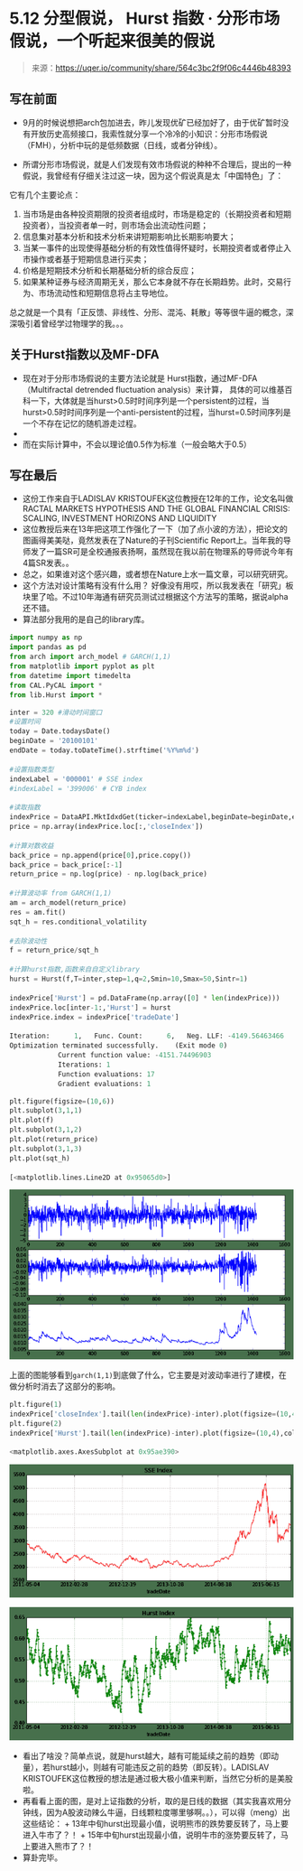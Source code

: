 

# 5.12 分型假说， Hurst 指数 · 分形市场假说，一个听起来很美的假说

> 来源：https://uqer.io/community/share/564c3bc2f9f06c4446b48393

## 写在前面

+ 9月的时候说想把arch包加进去，昨儿发现优矿已经加好了，由于优矿暂时没有开放历史高频接口，我索性就分享一个冷冷的小知识：分形市场假说（FMH），分析中玩的是低频数据（日线，或者分钟线）。

+ 所谓分形市场假说，就是人们发现有效市场假说的种种不合理后，提出的一种假说，我曾经有仔细关注过这一块，因为这个假说真是太「中国特色」了：

它有几个主要论点：

1.  当市场是由各种投资期限的投资者组成时，市场是稳定的（长期投资者和短期投资者），当投资者单一时，则市场会出流动性问题； 　　
1.  信息集对基本分析和技术分析来讲短期影响比长期影响要大； 　　
1.  当某一事件的出现使得基础分析的有效性值得怀疑时，长期投资者或者停止入市操作或者基于短期信息进行买卖； 　　
1.  价格是短期技术分析和长期基础分析的综合反应； 　　
1.  如果某种证券与经济周期无关，那么它本身就不存在长期趋势。此时，交易行为、市场流动性和短期信息将占主导地位。

总之就是一个具有「正反馈、非线性、分形、混沌、耗散」等等很牛逼的概念，深深吸引着曾经学过物理学的我。。。

## 关于Hurst指数以及MF-DFA

+ 现在对于分形市场假说的主要方法论就是 Hurst指数，通过MF-DFA（Multifractal detrended fluctuation analysis）来计算， 具体的可以维基百科一下，大体就是当hurst>0.5时时间序列是一个persistent的过程，当hurst>0.5时时间序列是一个anti-persistent的过程，当hurst=0.5时间序列是一个不存在记忆的随机游走过程。
+ 
+ 而在实际计算中，不会以理论值0.5作为标准（一般会略大于0.5）

## 写在最后

+ 这份工作来自于LADISLAV KRISTOUFEK这位教授在12年的工作，论文名叫做RACTAL MARKETS HYPOTHESIS AND THE GLOBAL FINANCIAL CRISIS: SCALING, INVESTMENT HORIZONS AND LIQUIDITY
+ 这位教授后来在13年把这项工作强化了一下（加了点小波的方法），把论文的图画得美美哒，竟然发表在了Nature的子刊Scientific Report上。当年我的导师发了一篇SR可是全校通报表扬啊，虽然现在我以前在物理系的导师说今年有4篇SR发表。。
+ 总之，如果谁对这个感兴趣，或者想在Nature上水一篇文章，可以研究研究。
+ 这个方法对设计策略有没有什么用？ 好像没有用哎，所以我发表在「研究」板块里了哈。不过10年海通有研究员测试过根据这个方法写的策略，据说alpha还不错。
+ 算法部分我用的是自己的library库。

```py
import numpy as np
import pandas as pd
from arch import arch_model # GARCH(1,1)
from matplotlib import pyplot as plt
from datetime import timedelta
from CAL.PyCAL import *
from lib.Hurst import * 
```

```py
inter = 320 #滑动时间窗口
#设置时间
today = Date.todaysDate()
beginDate = '20100101' 
endDate = today.toDateTime().strftime('%Y%m%d') 

#设置指数类型
indexLabel = '000001' # SSE index
#indexLabel = '399006' # CYB index

#读取指数
indexPrice = DataAPI.MktIdxdGet(ticker=indexLabel,beginDate=beginDate,endDate=endDate,field=["tradeDate","closeIndex"],pandas="1")
price = np.array(indexPrice.loc[:,'closeIndex'])

#计算对数收益
back_price = np.append(price[0],price.copy())
back_price = back_price[:-1] 
return_price = np.log(price) - np.log(back_price)

#计算波动率 from GARCH(1,1)
am = arch_model(return_price) 
res = am.fit()
sqt_h = res.conditional_volatility

#去除波动性
f = return_price/sqt_h

#计算hurst指数,函数来自自定义library
hurst = Hurst(f,T=inter,step=1,q=2,Smin=10,Smax=50,Sintr=1)

indexPrice['Hurst'] = pd.DataFrame(np.array([0] * len(indexPrice)))
indexPrice.loc[inter-1:,'Hurst'] = hurst
indexPrice.index = indexPrice['tradeDate']

Iteration:      1,   Func. Count:      6,   Neg. LLF: -4149.56463466
Optimization terminated successfully.    (Exit mode 0)
            Current function value: -4151.74496903
            Iterations: 1
            Function evaluations: 17
            Gradient evaluations: 1
```

```py
plt.figure(figsize=(10,6))
plt.subplot(3,1,1)
plt.plot(f)
plt.subplot(3,1,2)
plt.plot(return_price)
plt.subplot(3,1,3)
plt.plot(sqt_h)

[<matplotlib.lines.Line2D at 0x95065d0>]
```

![](img/b38d62c5c7bb089547b053415aa8a1ca.png)

上面的图能够看到`garch(1,1)`到底做了什么，它主要是对波动率进行了建模，在做分析时消去了这部分的影响。

```py
plt.figure(1)
indexPrice['closeIndex'].tail(len(indexPrice)-inter).plot(figsize=(10,4),color='red',title='SSE Index',linewidth=1)
plt.figure(2)
indexPrice['Hurst'].tail(len(indexPrice)-inter).plot(figsize=(10,4),color='green',title='Hurst Index',linewidth=1,marker='.')

<matplotlib.axes.AxesSubplot at 0x95ae390>
```

![](img/e1599bb117e11bad7719d9d0bd9e024b.png)

![](img/1P2AAAAAElFTkSuQmCC.png)

+   看出了啥没？简单点说，就是hurst越大，越有可能延续之前的趋势（即动量），若hurst越小，则越有可能违反之前的趋势（即反转）。LADISLAV KRISTOUFEK这位教授的想法是通过极大极小值来判断，当然它分析的是美股啦。
+    再看看上面的图，是对上证指数的分析，取的是日线的数据（其实我喜欢用分钟线，因为A股波动辣么牛逼，日线颗粒度哪里够啊。。），可以得（meng）出这些结论：
    +   13年中旬hurst出现最小值，说明熊市的跌势要反转了，马上要进入牛市了？！
    +   15年中旬hurst出现最小值，说明牛市的涨势要反转了，马上要进入熊市了？！
+   算卦完毕。

